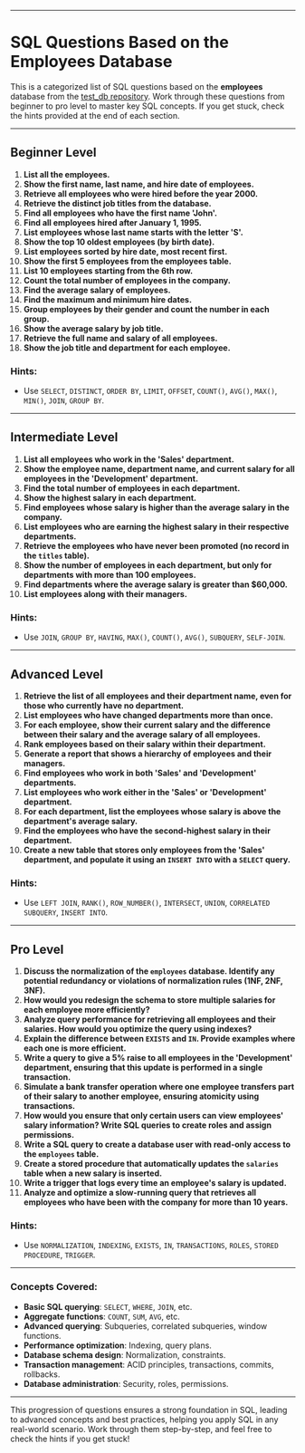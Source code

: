 
---

# SQL Questions Based on the Employees Database

This is a categorized list of SQL questions based on the **employees** database from the [test_db repository](https://github.com/datacharmer/test_db). Work through these questions from beginner to pro level to master key SQL concepts. If you get stuck, check the hints provided at the end of each section.

---

## Beginner Level

1. **List all the employees.**
2. **Show the first name, last name, and hire date of employees.**
3. **Retrieve all employees who were hired before the year 2000.**
4. **Retrieve the distinct job titles from the database.**
5. **Find all employees who have the first name 'John'.**
6. **Find all employees hired after January 1, 1995.**
7. **List employees whose last name starts with the letter 'S'.**
8. **Show the top 10 oldest employees (by birth date).**
9. **List employees sorted by hire date, most recent first.**
10. **Show the first 5 employees from the employees table.**
11. **List 10 employees starting from the 6th row.**
12. **Count the total number of employees in the company.**
13. **Find the average salary of employees.**
14. **Find the maximum and minimum hire dates.**
15. **Group employees by their gender and count the number in each group.**
16. **Show the average salary by job title.**
17. **Retrieve the full name and salary of all employees.**
18. **Show the job title and department for each employee.**

### Hints:
- Use `SELECT`, `DISTINCT`, `ORDER BY`, `LIMIT`, `OFFSET`, `COUNT()`, `AVG()`, `MAX()`, `MIN()`, `JOIN`, `GROUP BY`.

---

## Intermediate Level

1. **List all employees who work in the 'Sales' department.**
2. **Show the employee name, department name, and current salary for all employees in the 'Development' department.**
3. **Find the total number of employees in each department.**
4. **Show the highest salary in each department.**
5. **Find employees whose salary is higher than the average salary in the company.**
6. **List employees who are earning the highest salary in their respective departments.**
7. **Retrieve the employees who have never been promoted (no record in the `titles` table).**
8. **Show the number of employees in each department, but only for departments with more than 100 employees.**
9. **Find departments where the average salary is greater than $60,000.**
10. **List employees along with their managers.**

### Hints:
- Use `JOIN`, `GROUP BY`, `HAVING`, `MAX()`, `COUNT()`, `AVG()`, `SUBQUERY`, `SELF-JOIN`.

---

## Advanced Level

1. **Retrieve the list of all employees and their department name, even for those who currently have no department.**
2. **List employees who have changed departments more than once.**
3. **For each employee, show their current salary and the difference between their salary and the average salary of all employees.**
4. **Rank employees based on their salary within their department.**
5. **Generate a report that shows a hierarchy of employees and their managers.**
6. **Find employees who work in both 'Sales' and 'Development' departments.**
7. **List employees who work either in the 'Sales' or 'Development' department.**
8. **For each department, list the employees whose salary is above the department's average salary.**
9. **Find the employees who have the second-highest salary in their department.**
10. **Create a new table that stores only employees from the 'Sales' department, and populate it using an `INSERT INTO` with a `SELECT` query.**

### Hints:
- Use `LEFT JOIN`, `RANK()`, `ROW_NUMBER()`, `INTERSECT`, `UNION`, `CORRELATED SUBQUERY`, `INSERT INTO`.

---

## Pro Level

1. **Discuss the normalization of the `employees` database. Identify any potential redundancy or violations of normalization rules (1NF, 2NF, 3NF).**
2. **How would you redesign the schema to store multiple salaries for each employee more efficiently?**
3. **Analyze query performance for retrieving all employees and their salaries. How would you optimize the query using indexes?**
4. **Explain the difference between `EXISTS` and `IN`. Provide examples where each one is more efficient.**
5. **Write a query to give a 5% raise to all employees in the 'Development' department, ensuring that this update is performed in a single transaction.**
6. **Simulate a bank transfer operation where one employee transfers part of their salary to another employee, ensuring atomicity using transactions.**
7. **How would you ensure that only certain users can view employees' salary information? Write SQL queries to create roles and assign permissions.**
8. **Write a SQL query to create a database user with read-only access to the `employees` table.**
9. **Create a stored procedure that automatically updates the `salaries` table when a new salary is inserted.**
10. **Write a trigger that logs every time an employee's salary is updated.**
11. **Analyze and optimize a slow-running query that retrieves all employees who have been with the company for more than 10 years.**

### Hints:
- Use `NORMALIZATION`, `INDEXING`, `EXISTS`, `IN`, `TRANSACTIONS`, `ROLES`, `STORED PROCEDURE`, `TRIGGER`.

---

### Concepts Covered:
- **Basic SQL querying**: `SELECT`, `WHERE`, `JOIN`, etc.
- **Aggregate functions**: `COUNT`, `SUM`, `AVG`, etc.
- **Advanced querying**: Subqueries, correlated subqueries, window functions.
- **Performance optimization**: Indexing, query plans.
- **Database schema design**: Normalization, constraints.
- **Transaction management**: ACID principles, transactions, commits, rollbacks.
- **Database administration**: Security, roles, permissions.

---

This progression of questions ensures a strong foundation in SQL, leading to advanced concepts and best practices, helping you apply SQL in any real-world scenario. Work through them step-by-step, and feel free to check the hints if you get stuck!

